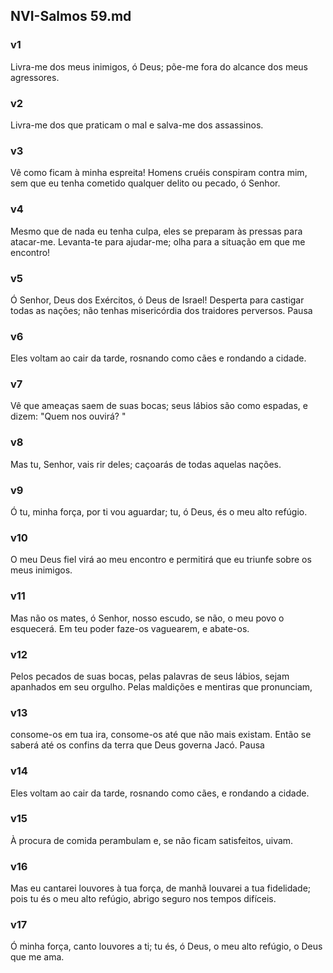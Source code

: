 ## NVI-Salmos 59.md
### v1
 Livra-me dos meus inimigos, ó Deus; põe-me fora do alcance dos meus agressores.
### v2
 Livra-me dos que praticam o mal e salva-me dos assassinos.
### v3
 Vê como ficam à minha espreita! Homens cruéis conspiram contra mim, sem que eu tenha cometido qualquer delito ou pecado, ó Senhor.
### v4
 Mesmo que de nada eu tenha culpa, eles se preparam às pressas para atacar-me. Levanta-te para ajudar-me; olha para a situação em que me encontro!
### v5
 Ó Senhor, Deus dos Exércitos, ó Deus de Israel! Desperta para castigar todas as nações; não tenhas misericórdia dos traidores perversos. Pausa
### v6
 Eles voltam ao cair da tarde, rosnando como cães e rondando a cidade.
### v7
 Vê que ameaças saem de suas bocas; seus lábios são como espadas, e dizem: "Quem nos ouvirá? "
### v8
 Mas tu, Senhor, vais rir deles; caçoarás de todas aquelas nações.
### v9
 Ó tu, minha força, por ti vou aguardar; tu, ó Deus, és o meu alto refúgio.
### v10
 O meu Deus fiel virá ao meu encontro e permitirá que eu triunfe sobre os meus inimigos.
### v11
 Mas não os mates, ó Senhor, nosso escudo, se não, o meu povo o esquecerá. Em teu poder faze-os vaguearem, e abate-os.
### v12
 Pelos pecados de suas bocas, pelas palavras de seus lábios, sejam apanhados em seu orgulho. Pelas maldições e mentiras que pronunciam,
### v13
 consome-os em tua ira, consome-os até que não mais existam. Então se saberá até os confins da terra que Deus governa Jacó. Pausa
### v14
 Eles voltam ao cair da tarde, rosnando como cães, e rondando a cidade.
### v15
 À procura de comida perambulam e, se não ficam satisfeitos, uivam.
### v16
 Mas eu cantarei louvores à tua força, de manhã louvarei a tua fidelidade; pois tu és o meu alto refúgio, abrigo seguro nos tempos difíceis.
### v17
 Ó minha força, canto louvores a ti; tu és, ó Deus, o meu alto refúgio, o Deus que me ama.
